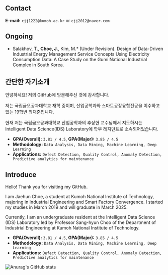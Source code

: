## Contact
**E-mail:** `cjj1222@kumoh.ac.kr` or `cjj2012@naver.com`

## Ongoing
- Salakhov, T., **Choe, J.**, Kim, M.* (Under Revision). Design of Data-Driven Industrial Energy Management Service Concepts Using Electricity Consumption Data: A Case Study on the Gumi National Industrial Complex in South Korea.

## 간단한 자기소개

안녕하세요! 저의 GitHub에 방문해주신 것에 감사합니다.

저는 국립금오공과대학교 재학 중이며, 산업공학과와 스마트공장융합전공을 이수하고 있는 19학번 최재준입니다.

현재 저는 국립금오공과대학교 산업공학과의 추상현 교수님께서 지도하시는 Intelligent Data Science(IDS) Laboratory에 학부 레지던트로 소속되어있습니다.

-	**GPA(Overall):** `3.81 / 4.5`, **GPA(Major):** `3.85 / 4.5`
- **Methodology:** `Data Analysis, Data Mining, Machine Learning, Deep Learning`
- **Applications:** `Defect Detection, Quality Control, Anomaly Detection, Predictive analytics for maintenance`



## Introduce

Hello! Thank you for visiting my GitHub.

I am Jaehun Choe, a student at Kumoh National Institute of Technology, majoring in Industrial Engineering and Smart Factory Convergence. I started my studies in March 2019 and will graduate in March 2025.

Currently, I am an undergraduate resident at the Intelligent Data Science (IDS) Laboratory led by Professor Sang-hyun Choo of the Department of Industrial Engineering at Kumoh National Institute of Technology.

-	**GPA(Overall):** `3.81 / 4.5`, **GPA(Major):** `3.85 / 4.5`
- **Methodology:** `Data Analysis, Data Mining, Machine Learning, Deep Learning`
- **Applications:** `Defect Detection, Quality Control, Anomaly Detection, Predictive analytics for maintenance`



![Anurag's GitHub stats](https://github-readme-stats.vercel.app/api?username=jaejunchoe&show_icons=true&theme=dracula)




